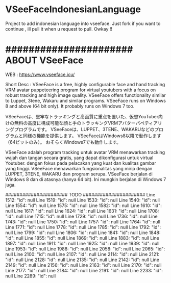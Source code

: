 # VSeeFaceIndonesianLanguage
Project to add indonesian language into vseeface.
Just fork if you want to continue , ill pull it when u request to pull.
Owkay !!


######################
ABOUT VSeeFace
======================
WEB :
https://www.vseeface.icu/

Short Desc : 
VSeeFace is a free, highly configurable face and hand tracking VRM avatar puppeteering program for virtual youtubers 
with a focus on robust tracking and high image quality. 
VSeeFace offers functionality similar to Luppet, 3tene, Wakaru and similar programs. 
VSeeFace runs on Windows 8 and above (64 bit only). It probably runs on Windows 7 too.

VSeeFaceは、堅牢なトラッキングと高画質に重点を置いた、仮想YouTuber向けの無料の高度に構成可能な顔と手のトラッキングVRMアバターパペティアリングプログラムです。 
VSeeFaceは、LUPPET、3TENE、WAKARUなどのプログラムと同様の機能を提供します。 
VSeeFaceはWindows8以降で動作します（64ビットのみ）。 おそらくWindows7でも動作します。


VSeeFace adalah program tracking untuk avatar VRM menawarkan tracking wajah dan tangan secara gratis, yang dapat dikonfigurasi untuk virtual Youtuber. 
dengan fokus pada pelacakan yang kuat dan kualitas gambar yang tinggi. 
VSeeFace menawarkan fungsionalitas yang mirip dengan LUPPET, 3TENE, WAKARU dan program serupa. 
VSeeFace berjalan di Windows 8 dan di atasnya (hanya 64 bit). Ini mungkin berjalan di Windows 7 juga.


######################
TODO
######################
	Line 1512:     "id": null
	Line 1519:     "id": null
	Line 1533:     "id": null
	Line 1540:     "id": null
	Line 1554:     "id": null
	Line 1575:     "id": null
	Line 1582:     "id": null
	Line 1610:     "id": null
	Line 1617:     "id": null
	Line 1624:     "id": null
	Line 1631:     "id": null
	Line 1708:     "id": null
	Line 1715:     "id": null
	Line 1729:     "id": null
	Line 1736:     "id": null
	Line 1743:     "id": null
	Line 1750:     "id": null
	Line 1757:     "id": null
	Line 1764:     "id": null
	Line 1771:     "id": null
	Line 1778:     "id": null
	Line 1785:     "id": null
	Line 1792:     "id": null
	Line 1799:     "id": null
	Line 1806:     "id": null
	Line 1841:     "id": null
	Line 1848:     "id": null
	Line 1855:     "id": null
	Line 1869:     "id": null
	Line 1883:     "id": null
	Line 1897:     "id": null
	Line 1911:     "id": null
	Line 1925:     "id": null
	Line 1939:     "id": null
	Line 1953:     "id": null
	Line 1988:     "id": null
	Line 2058:     "id": null
	Line 2065:     "id": null
	Line 2100:     "id": null
	Line 2107:     "id": null
	Line 2114:     "id": null
	Line 2121:     "id": null
	Line 2128:     "id": null
	Line 2135:     "id": null
	Line 2142:     "id": null
	Line 2149:     "id": null
	Line 2156:     "id": null
	Line 2163:     "id": null
	Line 2170:     "id": null
	Line 2177:     "id": null
	Line 2184:     "id": null
	Line 2191:     "id": null
	Line 2233:     "id": null
	Line 2289:     "id": null